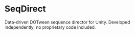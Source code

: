 # SeqDirect
Data-driven DOTween sequence director for Unity. Developed independently; no proprietary code included.
